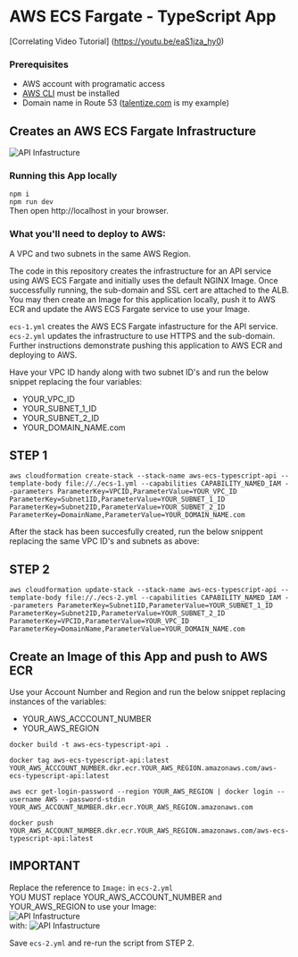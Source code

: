 # AWS ECS Fargate - TypeScript App

[Correlating Video Tutorial] (https://youtu.be/eaS1jza_hy0)  
### Prerequisites
- AWS account with programatic access
- [AWS CLI](https://aws.amazon.com/cli/) must be installed
- Domain name in Route 53 ([talentize.com](https://www.talentize.com) is my example)  

## Creates an AWS ECS Fargate Infrastructure
![API Infastructure](https://www.aaronwht.com/images/fargate/fargate-nginx.png)  

### Running this App locally
`npm i`  
`npm run dev`  
Then open http://localhost in your browser.   

### What you'll need to deploy to AWS:  
A VPC and two subnets in the same AWS Region. 

The code in this repository creates the infrastructure for an API service using AWS ECS Fargate and initially uses the default NGINX Image.  Once successfully running, the sub-domain and SSL cert are attached to the ALB.  You may then create an Image for this application locally, push it to AWS ECR and update the AWS ECS Fargate service to use your Image.  

`ecs-1.yml` creates the AWS ECS Fargate infastructure for the API service.  
`ecs-2.yml` updates the infrastructure to use HTTPS and the sub-domain.  
Further instructions demonstrate pushing this application to AWS ECR and deploying to AWS.  

Have your VPC ID handy along with two subnet ID's and run the below snippet replacing the four variables:
- YOUR_VPC_ID
- YOUR_SUBNET_1_ID
- YOUR_SUBNET_2_ID
- YOUR_DOMAIN_NAME.com  

## STEP 1

```aws cloudformation create-stack --stack-name aws-ecs-typescript-api --template-body file://./ecs-1.yml --capabilities CAPABILITY_NAMED_IAM --parameters ParameterKey=VPCID,ParameterValue=YOUR_VPC_ID ParameterKey=Subnet1ID,ParameterValue=YOUR_SUBNET_1_ID ParameterKey=Subnet2ID,ParameterValue=YOUR_SUBNET_2_ID  ParameterKey=DomainName,ParameterValue=YOUR_DOMAIN_NAME.com```  

After the stack has been succesfully created, run the below snippent replacing the same VPC ID's and subnets as above:  

## STEP 2
```aws cloudformation update-stack --stack-name aws-ecs-typescript-api --template-body file://./ecs-2.yml --capabilities CAPABILITY_NAMED_IAM --parameters ParameterKey=Subnet1ID,ParameterValue=YOUR_SUBNET_1_ID ParameterKey=Subnet2ID,ParameterValue=YOUR_SUBNET_2_ID ParameterKey=VPCID,ParameterValue=YOUR_VPC_ID ParameterKey=DomainName,ParameterValue=YOUR_DOMAIN_NAME.com```

## Create an Image of this App and push to AWS ECR  
Use your Account Number and Region and run the below snippet replacing instances of the variables:
- YOUR_AWS_ACCCOUNT_NUMBER 
- YOUR_AWS_REGION  
```
docker build -t aws-ecs-typescript-api .  

docker tag aws-ecs-typescript-api:latest YOUR_AWS_ACCCOUNT_NUMBER.dkr.ecr.YOUR_AWS_REGION.amazonaws.com/aws-ecs-typescript-api:latest  

aws ecr get-login-password --region YOUR_AWS_REGION | docker login --username AWS --password-stdin YOUR_AWS_ACCOUNT_NUMBER.dkr.ecr.YOUR_AWS_REGION.amazonaws.com  

docker push YOUR_AWS_ACCOUNT_NUMBER.dkr.ecr.YOUR_AWS_REGION.amazonaws.com/aws-ecs-typescript-api:latest
```  

## IMPORTANT
Replace the reference to `Image:` in `ecs-2.yml`  
YOU MUST replace YOUR_AWS_ACCOUNT_NUMBER and YOUR_AWS_REGION to use your Image:    
![API Infastructure](https://www.aaronwht.com/images/fargate/aws-ecr-001.png)  
with:
![API Infastructure](https://www.aaronwht.com/images/fargate/aws-ecr-002.png)  

Save `ecs-2.yml` and re-run the script from STEP 2.